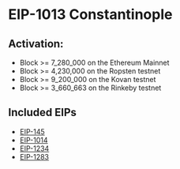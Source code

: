 # EIP-1013 Constantinople

## Activation:
* Block >= 7_280_000 on the Ethereum Mainnet
* Block >= 4,230,000 on the Ropsten testnet
* Block >= 9_200_000 on the Kovan testnet
* Block >= 3_660_663 on the Rinkeby testnet

## Included EIPs
* [EIP-145]()
* [EIP-1014]()
* [EIP-1234]()
* [EIP-1283]()